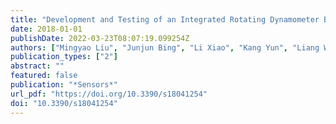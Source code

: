 ```yaml
---
title: "Development and Testing of an Integrated Rotating Dynamometer Based on Fiber Bragg Grating for Four-Component Cutting Force Measurement"
date: 2018-01-01
publishDate: 2022-03-23T08:07:19.099254Z
authors: ["Mingyao Liu", "Junjun Bing", "Li Xiao", "Kang Yun", "Liang Wan"]
publication_types: ["2"]
abstract: ""
featured: false
publication: "*Sensors*"
url_pdf: "https://doi.org/10.3390/s18041254"
doi: "10.3390/s18041254"
---
```



